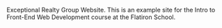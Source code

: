 Exceptional Realty Group Website.
This is an example site for the Intro to Front-End Web Development course at the Flatiron School.

